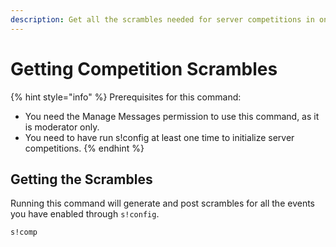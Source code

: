 ```yaml
---
description: Get all the scrambles needed for server competitions in one sweeping blow!
---
```


# Getting Competition Scrambles

{% hint style="info" %}
Prerequisites for this command:

* You need the Manage Messages permission to use this command, as it is moderator only.
* You need to have run s!config at least one time to initialize server competitions.
{% endhint %}

## Getting the Scrambles

Running this command will generate and post scrambles for all the events you have enabled through `s!config`.

```
s!comp
```





